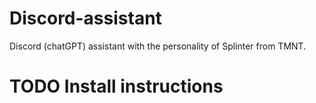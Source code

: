 # Discord-assistant
Discord (chatGPT) assistant with the personality of Splinter from TMNT.
# TODO Install instructions
